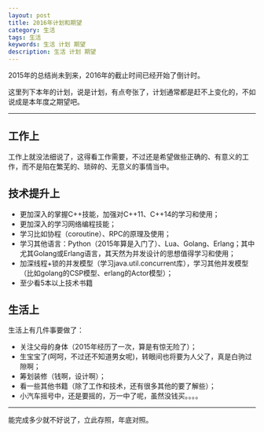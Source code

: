 ```yaml
---
layout: post
title: 2016年计划和期望
category: 生活
tags: 生活
keywords: 生活 计划 期望
description: 生活 计划 期望
---
```


2015年的总结尚未到来，2016年的截止时间已经开始了倒计时。

这里列下本年的计划，说是计划，有点夸张了，计划通常都是赶不上变化的，不如说成是本年度之期望吧。

----------

## 工作上
工作上就没法细说了，这得看工作需要，不过还是希望做些正确的、有意义的工作，而不是陷在繁芜的、琐碎的、无意义的事情当中。

## 技术提升上
- 更加深入的掌握C++技能，加强对C++11、C++14的学习和使用；
- 更加深入的学习网络编程技能；
- 学习比如协程（coroutine）、RPC的原理及使用；
- 学习其他语言：Python（2015年算是入门了）、Lua、Golang、Erlang；其中尤其Golang或Erlang语言，其天然为并发设计的思想值得学习和使用；
- 加深线程+锁的并发模型（学习java.util.concurrent库），学习其他并发模型（比如golang的CSP模型、erlang的Actor模型）；
- 至少看5本以上技术书籍

## 生活上
生活上有几件事要做了：

- 关注父母的身体（2015年经历了一次，算是有惊无险了）；
- 生宝宝了(呵呵，不过还不知道男女呢)，转眼间也将要为人父了，真是白驹过隙啊；
- 筹划装修（钱啊，设计啊）；
- 看一些其他书籍（除了工作和技术，还有很多其他的要了解些）；
- 小汽车摇号中，还是要摇的，万一中了呢，虽然没钱买。。。。


----------

能完成多少就不好说了，立此存照，年底对照。